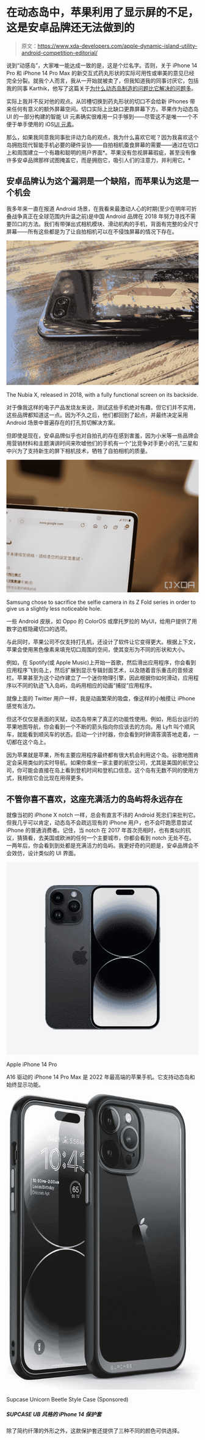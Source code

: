 # 在动态岛中，苹果利用了显示屏的不足，这是安卓品牌还无法做到的

> 原文：<https://www.xda-developers.com/apple-dynamic-island-utility-android-competition-editorial/>

说到“动感岛”，大家唯一能达成一致的是，这是个烂名字。否则，关于 iPhone 14 Pro 和 iPhone 14 Pro Max 的新交互式药丸形状的实际可用性或审美的意见已经完全分裂。就我个人而言，我从一开始就被卖了，但我知道我的同事讨厌它，包括我的同事 Karthik，他写了这篇关于[为什么动态岛制造的问题比它解决的问题多](https://www.xda-developers.com/apple-dynamic-island-editorial/)。

实际上我并不反对他的观点。从凹槽切换到药丸形状的切口不会给新 iPhones 带来任何有意义的额外屏幕空间。切口实际上比缺口更靠屏幕下方。苹果作为动态岛 UI 的一部分构建的智能 UI 元素确实很难用一只手够到——尽管这不是唯一一个不便于单手使用的 iOS[UI 元素](https://www.xda-developers.com/iphone-12-pro-max-review/)。

那么，如果我同意我同事批评动力岛的观点，我为什么喜欢它呢？因为我喜欢这个岛拥抱现代智能手机必要的硬件妥协——自拍相机蚕食屏幕的需要——通过在切口上和周围建立一个有趣和聪明的用户界面*。苹果没有忽视屏幕瑕疵，甚至没有像许多安卓品牌那样试图掩盖它，而是拥抱它，吸引人们的注意力，并利用它。*

## 安卓品牌认为这个漏洞是一个缺陷，而苹果认为这是一个机会

我多年来一直在报道 Android 场景，在我看来最激动人心的时期(至少在明年可折叠战争真正在全球范围内升温之前)是中国 Android 品牌在 2018 年努力寻找不需要凹口的方法。我们有带弹出式相机模块、滑动机构的手机，背面有完整的全尺寸屏幕——所有这些都是为了让自拍相机可以在不侵蚀屏幕的情况下存在。

 <picture>![](img/3965b4275ea28566346bbfbb735bcf39.png)</picture> 

The Nubia X, released in 2018, with a fully functional screen on its backside.

对于像我这样的电子产品发烧友来说，测试这些手机绝对有趣，但它们并不实用，这些品牌都知道这一点。因为不久之后，他们都回到了起点，并最终决定采用 Android 场景中普遍存在的打孔剪切解决方案。

但即使是现在，安卓品牌似乎也对自拍孔的存在感到害羞，因为小米等一些品牌会用营销材料和主题演讲时间来吹嘘他们的手机有一个“比竞争对手更小的孔”三星和中兴为了支持新生的屏下相机技术，牺牲了自拍相机的质量。

 <picture>![Under-screen selfie camera of the Z Fold 3](img/9c83fa898d5b686cde752dcc06b4c96a.png)</picture> 

Samsung chose to sacrifice the selfie camera in its Z Fold series in order to give us a slightly less noticeable hole.

一些 Android 皮肤，如 Oppo 的 ColorOS 或摩托罗拉的 MyUI，给用户提供了用数字边框隐藏切口的选项。

与此同时，苹果公司不仅支持打孔机，还设计了软件让它变得更大。根据上下文，苹果会使用黑色像素来填充切口周围的空间，使其变形为不同的形状和大小。

例如，在 Spotify(或 Apple Music)上开始一首歌，然后滑出应用程序，你会看到应用程序飞到岛上，然后扩展到显示专辑封面艺术，以及随着音乐重击的音频波栏。苹果甚至为这个动作建立了一个迷你物理引擎，因此根据你如何滑动，应用程序以不同的轨迹飞入岛屿，岛屿用相应的动画“捕捉”应用程序。

就像上面的 Twitter 用户一样，我是动画繁荣的吸盘，像这样的小触摸让 iPhone 感觉有活力。

但这不仅仅是表面的天赋，动态岛带来了真正的功能性使用。例如，用后台运行的苹果地图导航，你会看到一个不断的箭头指向你应该去的方向。用 Lyft 叫个顺风车，就能看到顺风车的状态。启动一个计时器，你会看到时钟滴答滴答地走着，一切都在这个岛上。

因为苹果就是苹果，所有主要应用程序最终都有很大机会利用这个岛。谷歌地图肯定会采用类似的实时导航。如果你乘坐一家主要的航空公司，尤其是美国的航空公司，你可能会直接在岛上看到登机时间和登机口信息。这个岛有无数不同的使用方式，我相信它会比现在用得更多。

## 不管你喜不喜欢，这座充满活力的岛屿将永远存在

就像当初的 iPhone X notch 一样，总会有直言不讳的 Android 死忠们来批判它。但我几乎可以肯定，动态岛不会疏远现有的 iPhone 用户，也不会吓跑愿意尝试 iPhone 的普通消费者。记住，当 notch 在 2017 年首次亮相时，也有类似的抗议，猜猜看，去美国或欧洲的任何一个主要城市，你都会看到 notch 无处不在。一两年后，你会看到到处都是充满活力的岛屿。我更好奇的问题是，安卓品牌会不会效仿，设计类似的 UI 界面。

 <picture>![The iPhone 14 Pro and Pro Max are the highest-end 2022 phones from Apple. They introduce the A16 Bionic chip, Dynamic Island, Always-on display, and more.](img/2b2210243fce2facbab68879a09c6f30.png)</picture> 

Apple iPhone 14 Pro

A16 驱动的 iPhone 14 Pro Max 是 2022 年最高端的苹果手机。它支持动态岛和始终显示功能。

 <picture>![This case offers three different color options to choose from, in addition to a minimalistic, slim build.](img/a0ddf8a825d96bfea37b6a2da564c096.png)</picture> 

Supcase Unicorn Beetle Style Case (Sponsored)

##### SUPCASE UB 风格的 iPhone 14 保护套

除了简约纤薄的外形之外，这款保护套还提供了三种不同的颜色可供选择。